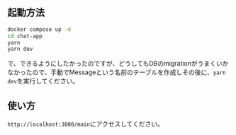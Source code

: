 ## 起動方法

```bash
docker compose up -d
cd chat-app
yarn
yarn dev
```

で、できるようにしたかったのですが、どうしてもDBのmigrationがうまくいかなかったので、手動でMessageという名前のテーブルを作成しその後に、`yarn dev`を実行してください。

## 使い方

`http://localhost:3000/main`にアクセスしてください。